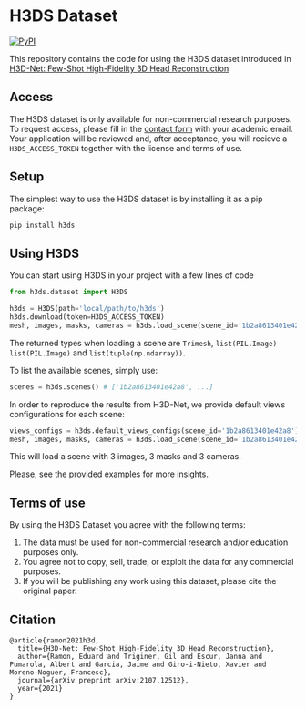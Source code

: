 # H3DS Dataset

[![PyPI](https://img.shields.io/pypi/v/h3ds?style=flat-square)](https://pypi.org/project/h3ds/)

This repository contains the code for using the H3DS dataset introduced in [H3D-Net: Few-Shot High-Fidelity 3D Head Reconstruction](https://arxiv.org/abs/2107.12512v1)

## Access
The H3DS dataset is only available for non-commercial research purposes. To request access, please fill in the [contact form](https://forms.gle/AH1hKXRdshWyk9e46) with your academic email. Your application will be reviewed and, after acceptance, you will recieve a `H3DS_ACCESS_TOKEN` together with the license and terms of use.

## Setup
The simplest way to use the H3DS dataset is by installing it as a pip package:
```bash
pip install h3ds
```

## Using H3DS
You can start using H3DS in your project with a few lines of code
```python
from h3ds.dataset import H3DS

h3ds = H3DS(path='local/path/to/h3ds')
h3ds.download(token=H3DS_ACCESS_TOKEN)
mesh, images, masks, cameras = h3ds.load_scene(scene_id='1b2a8613401e42a8')
```
The returned types when loading a scene are `Trimesh`, `list(PIL.Image)` `list(PIL.Image)` and `list(tuple(np.ndarray))`.

To list the available scenes, simply use:
```python
scenes = h3ds.scenes() # ['1b2a8613401e42a8', ...]
```

In order to reproduce the results from H3D-Net, we provide default views configurations for each scene:
```python
views_configs = h3ds.default_views_configs(scene_id='1b2a8613401e42a8') # '3', '4', '8', '16' and '32'
mesh, images, masks, cameras = h3ds.load_scene(scene_id='1b2a8613401e42a8', views_config_id='3')
```
This will load a scene with 3 images, 3 masks and 3 cameras.

Please, see the provided examples for more insights.

## Terms of use
By using the H3DS Dataset you agree with the following terms:

1. The data must be used for non-commercial research and/or education purposes only.
2. You agree not to copy, sell, trade, or exploit the data for any commercial purposes.
3. If you will be publishing any work using this dataset, please cite the original paper.

## Citation
```
@article{ramon2021h3d,
  title={H3D-Net: Few-Shot High-Fidelity 3D Head Reconstruction},
  author={Ramon, Eduard and Triginer, Gil and Escur, Janna and Pumarola, Albert and Garcia, Jaime and Giro-i-Nieto, Xavier and Moreno-Noguer, Francesc},
  journal={arXiv preprint arXiv:2107.12512},
  year={2021}
}
```